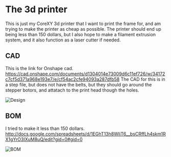 # The 3d printer
This is just my CoreXY 3d printer that I want to print the frame for, and am trying to make the printer as cheap as possible.
The printer should end up being less than 150 dollars, but I also hope to make a filament extrusion system, and it also function as a laser cutter if needed. 
## CAD
This is the link for Onshape cad. https://cad.onshape.com/documents/d1304014e73009d6c11ef726/w/34172c7cf5d371a968e193e7/e/cf54ac2cfe94093a287dfb58
The CAD for this is in a step file, but does not have the belts, but they should go around the stepper botors, and attatach to the print head though the holes.

![Design](https://hc-cdn.hel1.your-objectstorage.com/s/v3/e94fbb0cf590c2e1e21ef8fae0c81a895c2cb617_image.png)
## BOM
I tried to make it less than 150 dollars. http://docs.google.com/spreadsheets/d/1EGhT13h8WIjT6__bsCRffLh4skm1RX1gYrO3IXuM8uQ/edit?gid=0#gid=0

![BOM](https://hc-cdn.hel1.your-objectstorage.com/s/v3/7d7b2ad1ec9edff963e7cf3785368f108ebc2c96_image.png)

